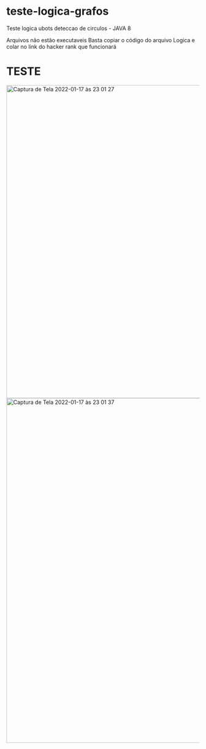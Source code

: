 # teste-logica-grafos
Teste logica ubots deteccao de circulos - JAVA 8

Arquivos não estão executaveis 
Basta copiar o código do arquivo Logica e colar no link do hacker rank que funcionará

# TESTE
<img width="817" alt="Captura de Tela 2022-01-17 às 23 01 27" src="https://user-images.githubusercontent.com/57275766/149859773-0461aa31-4047-40f2-9127-103cd47a9410.png">

<img width="900" alt="Captura de Tela 2022-01-17 às 23 01 37" src="https://user-images.githubusercontent.com/57275766/149859824-5847fe7d-2336-4269-aad1-021c823c941b.png">
